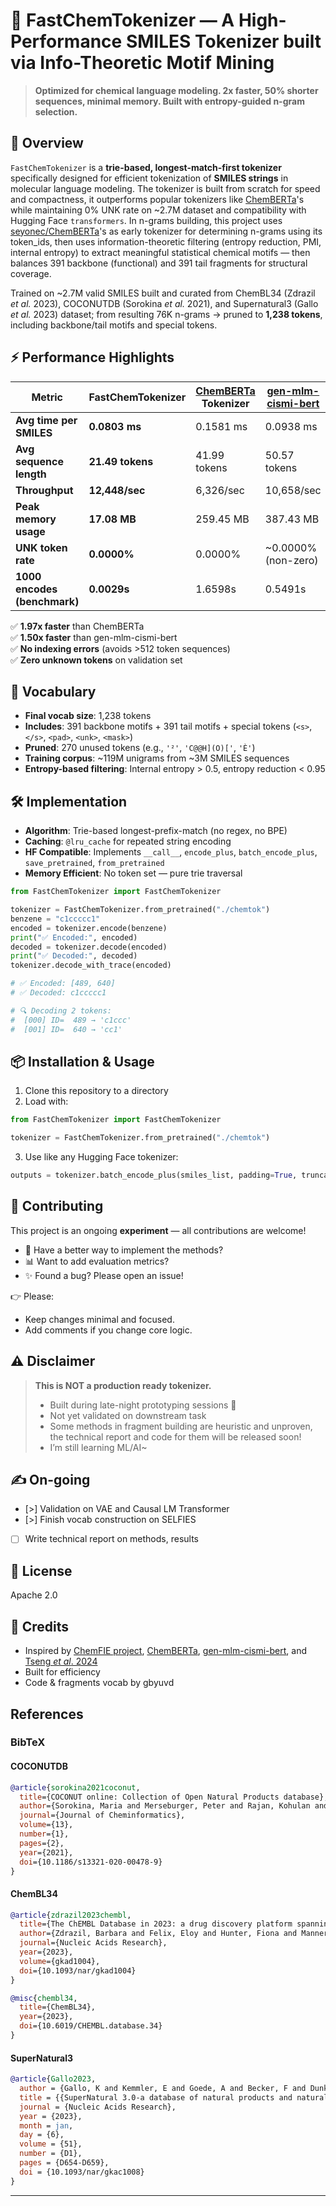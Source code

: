 
# 🧪 FastChemTokenizer — A High-Performance SMILES Tokenizer built via Info-Theoretic Motif Mining

> **Optimized for chemical language modeling. 2x faster, 50% shorter sequences, minimal memory. Built with entropy-guided n-gram selection.**


## 🚀 Overview

`FastChemTokenizer` is a **trie-based, longest-match-first tokenizer** specifically designed for efficient tokenization of **SMILES strings** in molecular language modeling. The tokenizer is built from scratch for speed and compactness, it outperforms popular tokenizers like [ChemBERTa](https://huggingface.co/seyonec/ChemBERTa-zinc-base-v1/)'s while maintaining 0% UNK rate on ~2.7M dataset and compatibility with Hugging Face `transformers`. In n-grams building, this project uses [seyonec/ChemBERTa](https://huggingface.co/seyonec/ChemBERTa-zinc-base-v1/)'s as early tokenizer for determining n-grams using its token_ids, then uses information-theoretic filtering (entropy reduction, PMI, internal entropy) to extract meaningful statistical chemical motifs — then balances 391 backbone (functional) and 391 tail fragments for structural coverage.

Trained on ~2.7M valid SMILES built and curated from ChemBL34 (Zdrazil _et al._ 2023), COCONUTDB (Sorokina _et al._ 2021), and Supernatural3 (Gallo _et al._ 2023) dataset; from resulting 76K n-grams -> pruned to **1,238 tokens**, including backbone/tail motifs and special tokens.


## ⚡ Performance Highlights

| Metric                          | FastChemTokenizer | [ChemBERTa](https://huggingface.co/seyonec/ChemBERTa-zinc-base-v1/) Tokenizer | [gen-mlm-cismi-bert](https://huggingface.co/smostafanejad/gen-mlm-cismi-bert-wordpiece) |
|--------------------------------|-------------------|----------------------|---------------------|
| **Avg time per SMILES**        | **0.0803 ms**     | 0.1581 ms            | 0.0938 ms           |
| **Avg sequence length**        | **21.49 tokens**  | 41.99 tokens         | 50.57 tokens        |
| **Throughput**                 | **12,448/sec**    | 6,326/sec            | 10,658/sec          |
| **Peak memory usage**          | **17.08 MB**      | 259.45 MB            | 387.43 MB           |
| **UNK token rate**             | **0.0000%**       | 0.0000%              | ~0.0000% (non-zero)             |
| **1000 encodes (benchmark)**   | **0.0029s**       | 1.6598s              | 0.5491s             |

✅ **1.97x faster** than ChemBERTa  
✅ **1.50x faster** than gen-mlm-cismi-bert  
✅ **No indexing errors** (avoids >512 token sequences)  
✅ **Zero unknown tokens** on validation set



## 🧩 Vocabulary

- **Final vocab size**: 1,238 tokens
- **Includes**: 391 backbone motifs + 391 tail motifs + special tokens (`<s>`, `</s>`, `<pad>`, `<unk>`, `<mask>`)
- **Pruned**: 270 unused tokens (e.g., `'²'`, `'C@@H](O)['`, `'È'`)
- **Training corpus**: ~119M unigrams from ~3M SMILES sequences
- **Entropy-based filtering**: Internal entropy > 0.5, entropy reduction < 0.95


## 🛠️ Implementation

- **Algorithm**: Trie-based longest-prefix-match (no regex, no BPE)
- **Caching**: `@lru_cache` for repeated string encoding
- **HF Compatible**: Implements `__call__`, `encode_plus`, `batch_encode_plus`, `save_pretrained`, `from_pretrained`
- **Memory Efficient**: No token set — pure trie traversal

```python
from FastChemTokenizer import FastChemTokenizer

tokenizer = FastChemTokenizer.from_pretrained("./chemtok")
benzene = "c1ccccc1"
encoded = tokenizer.encode(benzene)
print("✅ Encoded:", encoded)
decoded = tokenizer.decode(encoded)
print("✅ Decoded:", decoded)
tokenizer.decode_with_trace(encoded)

# ✅ Encoded: [489, 640]
# ✅ Decoded: c1ccccc1

# 🔍 Decoding 2 tokens:
#  [000] ID=  489 → 'c1ccc'
#  [001] ID=  640 → 'cc1'
```


## 📦 Installation & Usage

1. Clone this repository to a directory
2. Load with:
```python
from FastChemTokenizer import FastChemTokenizer

tokenizer = FastChemTokenizer.from_pretrained("./chemtok")
```
3. Use like any Hugging Face tokenizer:
```python
outputs = tokenizer.batch_encode_plus(smiles_list, padding=True, truncation=True, max_length=512)
```


## 🔧 Contributing

This project is an ongoing **experiment** — all contributions are welcome!

- 🧠 Have a better way to implement the methods?
- 📊 Want to add evaluation metrics?
- ✨ Found a bug? Please open an issue!

👉 Please:
- Keep changes minimal and focused.
- Add comments if you change core logic.

## ⚠️ Disclaimer

> **This is NOT a production ready tokenizer.**  
>  
> - Built during late-night prototyping sessions 🌙  
> - Not yet validated on downstream task
> - Some methods in fragment building are heuristic and unproven, the technical report and code for them will be released soon!
> - I’m still learning ML/AI~ 
> 

## ✍️ On-going
- [>] Validation on VAE and Causal LM Transformer
- [>] Finish vocab construction on SELFIES
- [ ] Write technical report on methods, results

## 📄 License

Apache 2.0


## 🙏 Credits

- Inspired by [ChemFIE project](https://huggingface.co/gbyuvd/bionat-selfies-gen-tokenizer-wordlevel), [ChemBERTa](https://huggingface.co/seyonec/ChemBERTa-zinc-base-v1/), [gen-mlm-cismi-bert](https://huggingface.co/smostafanejad/gen-mlm-cismi-bert-wordpiece), and [Tseng _et al_. 2024](https://openreview.net/forum?id=eR9C6c76j5)
- Built for efficiency
- Code & fragments vocab by gbyuvd

## References
### BibTeX
#### COCONUTDB
```bibtex
@article{sorokina2021coconut,
  title={COCONUT online: Collection of Open Natural Products database},
  author={Sorokina, Maria and Merseburger, Peter and Rajan, Kohulan and Yirik, Mehmet Aziz and Steinbeck, Christoph},
  journal={Journal of Cheminformatics},
  volume={13},
  number={1},
  pages={2},
  year={2021},
  doi={10.1186/s13321-020-00478-9}
}
```

#### ChemBL34
```bibtex
@article{zdrazil2023chembl,
  title={The ChEMBL Database in 2023: a drug discovery platform spanning multiple bioactivity data types and time periods},
  author={Zdrazil, Barbara and Felix, Eloy and Hunter, Fiona and Manners, Emma J and Blackshaw, James and Corbett, Sybilla and de Veij, Marleen and Ioannidis, Harris and Lopez, David Mendez and Mosquera, Juan F and Magarinos, Maria Paula and Bosc, Nicolas and Arcila, Ricardo and Kizil{\"o}ren, Tevfik and Gaulton, Anna and Bento, A Patr{\'i}cia and Adasme, Melissa F and Monecke, Peter and Landrum, Gregory A and Leach, Andrew R},
  journal={Nucleic Acids Research},
  year={2023},
  volume={gkad1004},
  doi={10.1093/nar/gkad1004}
}

@misc{chembl34,
  title={ChemBL34},
  year={2023},
  doi={10.6019/CHEMBL.database.34}
}
```

#### SuperNatural3
```bibtex
@article{Gallo2023,
  author = {Gallo, K and Kemmler, E and Goede, A and Becker, F and Dunkel, M and Preissner, R and Banerjee, P},
  title = {{SuperNatural 3.0-a database of natural products and natural product-based derivatives}},
  journal = {Nucleic Acids Research},
  year = {2023},
  month = jan,
  day = {6},
  volume = {51},
  number = {D1},
  pages = {D654-D659},
  doi = {10.1093/nar/gkac1008}
}
```
---


